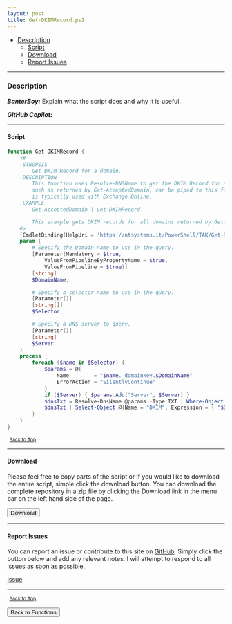 ```yaml
---
layout: post
title: Get-DKIMRecord.ps1
---
```


- [Description](#description)
  - [Script](#script)
  - [Download](#download)
  - [Report Issues](#report-issues)

---

### Description

**_BanterBoy:_** Explain what the script does and why it is useful.

**_GitHub Copilot:_**

---

#### Script

```powershell
function Get-DKIMRecord {
    <#
    .SYNOPSIS
        Get DKIM Record for a domain.
    .DESCRIPTION
        This function uses Resolve-DNSName to get the DKIM Record for a given domain. Objects with a DomainName property,
        such as returned by Get-AcceptedDomain, can be piped to this function. The function defaults to "selector1" as this
        is typically used with Exchange Online.
    .EXAMPLE
        Get-AcceptedDomain | Get-DKIMRecord

        This example gets DKIM records for all domains returned by Get-AcceptedDomain.
    #>
    [CmdletBinding(HelpUri = 'https://ntsystems.it/PowerShell/TAK/Get-DKIMRecord/')]
    param (
        # Specify the Domain name to use in the query.
        [Parameter(Mandatory = $true,
            ValueFromPipelineByPropertyName = $true,
            ValueFromPipeline = $true)]
        [string]
        $DomainName,

        # Specify a selector name to use in the query.
        [Parameter()]
        [string[]]
        $Selector,

        # Specify a DNS server to query.
        [Parameter()]
        [string]
        $Server
    )
    process {
        foreach ($name in $Selector) {
            $params = @{
                Name        = "$name._domainkey.$DomainName"
                ErrorAction = "SilentlyContinue"
            }
            if ($Server) { $params.Add("Server", $Server) }
            $dnsTxt = Resolve-DnsName @params -Type TXT | Where-Object Type -eq TXT
            $dnsTxt | Select-Object @{Name = "DKIM"; Expression = { "$DomainName`:$s" } }, @{Name = "Record"; Expression = { $_.Strings } }
        }
    }
}
```

<span style="font-size:11px;"><a href="#"><i class="fas fa-caret-up" aria-hidden="true" style="color: white; margin-right:5px;"></i>Back to Top</a></span>

---

#### Download

Please feel free to copy parts of the script or if you would like to download the entire script, simple click the download button. You can download the complete repository in a zip file by clicking the Download link in the menu bar on the left hand side of the page.

<button class="btn" type="submit" onclick="window.open('/PowerShell/functions/dns/Get-DKIMRecord.ps1')">
    <i class="fa fa-cloud-download-alt">
    </i>
        Download
</button>

---

#### Report Issues

You can report an issue or contribute to this site on <a href="https://github.com/BanterBoy/scripts-blog/issues">GitHub</a>. Simply click the button below and add any relevant notes. I will attempt to respond to all issues as soon as possible.

<!-- Place this tag where you want the button to render. -->

<a class="github-button" href="https://github.com/BanterBoy/scripts-blog/issues/new?title=Get-DKIMRecord.ps1&body=There is a problem with this function. Please find details below." data-show-count="true" aria-label="Issue BanterBoy/scripts-blog on GitHub">Issue</a>

---

<span style="font-size:11px;"><a href="#"><i class="fas fa-caret-up" aria-hidden="true" style="color: white; margin-right:5px;"></i>Back to Top</a></span>

<a href="/menu/_pages/functions.html">
    <button class="btn">
        <i class='fas fa-reply'>
        </i>
            Back to Functions
    </button>
</a>

[1]: http://ecotrust-canada.github.io/markdown-toc
[2]: https://github.com/googlearchive/code-prettify
